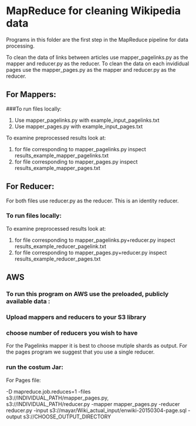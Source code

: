 
# MapReduce for cleaning Wikipedia data

Programs in this folder are the first step in the MapReduce pipeline for data processing.

To clean the data of links between articles use mapper\_pagelinks.py as the mapper and reducer.py as the reducer.
To clean the data on each invididual pages use the mapper\_pages.py as the mapper and reducer.py as the reducer.


## For Mappers:

###To run files locally:

1. Use mapper\_pagelinks.py with example\_input\_pagelinks.txt
2. Use mapper\_pages.py with example\_input\_pages.txt

To examine preprocessed results look at:

1. for file corresponding to mapper\_pagelinks.py inspect results\_example\_mapper\_pagelinks.txt
2. for file corresponding to mapper\_pages.py inspect results\_example\_mapper\_pages.txt

## For Reducer:
For both files use reducer.py as the reducer. This is an identity reducer.

### To run files locally:

To examine preprocessed results look at:

1. for file corresponding to mapper\_pagelinks.py+reducer.py inspect results\_example\_reducer\_pagelink.txt
2. for file corresponding to mapper\_pages.py+reducer.py inspect results\_example\_reducer\_pages.txt

## AWS
### To run this program on AWS use the preloaded, publicly available data :

### Upload mappers and reducers to your S3 library

### choose number of reducers you wish to have
For the Pagelinks mapper it is best to choose mutiple shards as output. For the pages program we suggest that you use a single reducer.

### run the costum Jar:

For Pages file:

-D mapreduce.job.reduces=1 -files s3://INDIVIDUAL_PATH/mapper_pages.py,
s3://INDIVIDUAL_PATH/reducer.py
 -mapper mapper_pages.py 
 -reducer reducer.py 
 -input s3://mayar/Wiki_actual_input/enwiki-20150304-page.sql
 -output s3://CHOOSE_OUTPUT_DIRECTORY

